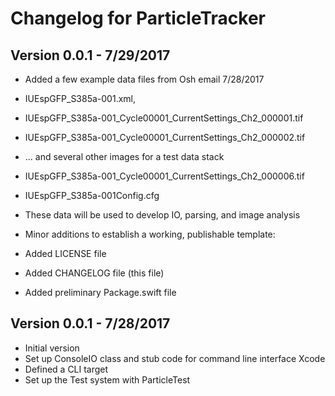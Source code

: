# Changelog for ParticleTracker

## Version 0.0.1 - 7/29/2017

- Added a few example data files from Osh email 7/28/2017
- IUEspGFP_S385a-001.xml,
- IUEspGFP_S385a-001_Cycle00001_CurrentSettings_Ch2_000001.tif
- IUEspGFP_S385a-001_Cycle00001_CurrentSettings_Ch2_000002.tif
- ... and several other images for a test data stack
- IUEspGFP_S385a-001_Cycle00001_CurrentSettings_Ch2_000006.tif
- IUEspGFP_S385a-001Config.cfg

- These data will be used to develop IO, parsing, and image analysis

- Minor additions to establish a working, publishable template:
- Added LICENSE file
- Added CHANGELOG file (this file)
- Added preliminary Package.swift file

## Version 0.0.1 - 7/28/2017

- Initial version
- Set up ConsoleIO class and stub code for command line interface Xcode
- Defined a CLI target
- Set up the Test system with ParticleTest

